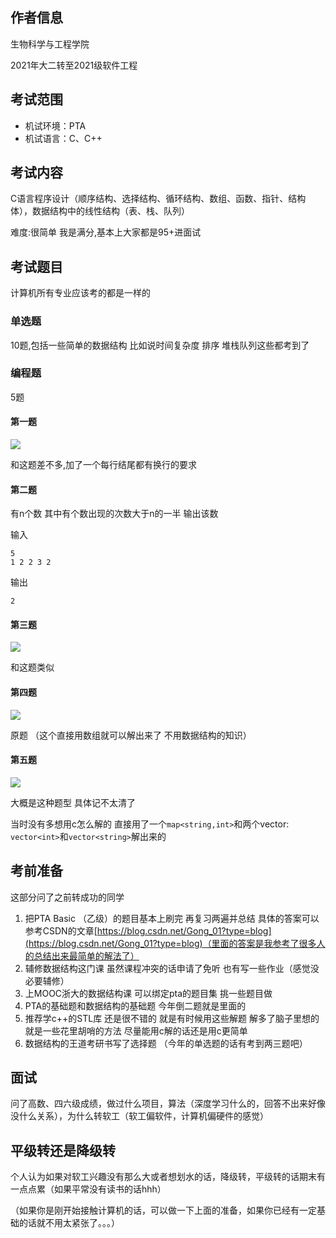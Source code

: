 ## 作者信息

生物科学与工程学院

2021年大二转至2021级软件工程

## 考试范围

- 机试环境：PTA
- 机试语言：C、C++

## 考试内容

C语言程序设计（顺序结构、选择结构、循环结构、数组、函数、指针、结构体），数据结构中的线性结构（表、栈、队列）

难度:很简单 我是满分,基本上大家都是95+进面试

## 考试题目

计算机所有专业应该考的都是一样的

### 单选题

10题,包括一些简单的数据结构 比如说时间复杂度 排序 堆栈队列这些都考到了

### 编程题

5题

#### 第一题

![](http://img.w2fzu.com/fzu-run202211210239610.png)

和这题差不多,加了一个每行结尾都有换行的要求

#### 第二题

有n个数 其中有个数出现的次数大于n的一半 输出该数

输入

```
5
1 2 2 3 2
```

输出

```
2
```



#### 第三题

![](http://img.w2fzu.com/fzu-run202211210240686.png)

和这题类似

#### 第四题

![](http://img.w2fzu.com/fzu-run202211210241013.png)

原题 （这个直接用数组就可以解出来了 不用数据结构的知识）

#### 第五题

![](http://img.w2fzu.com/fzu-run202211210241164.png)

大概是这种题型 具体记不太清了

当时没有多想用c怎么解的 直接用了一个`map<string,int>`和两个vector: `vector<int>`和`vector<string>`解出来的

## 考前准备

这部分问了之前转成功的同学

1. 把PTA Basic （乙级）的题目基本上刷完 再复习两遍并总结 具体的答案可以参考CSDN的文章[https://blog.csdn.net/Gong_01?type=blog](https://blog.csdn.net/Gong_01?type=blog)（里面的答案是我参考了很多人的总结出来最简单的解法了）
1. 辅修数据结构这门课 虽然课程冲突的话申请了免听 也有写一些作业（感觉没必要辅修）
1. 上MOOC浙大的数据结构课 可以绑定pta的题目集 挑一些题目做
1. PTA的基础题和数据结构的基础题 今年倒二题就是里面的
1. 推荐学c++的STL库 还是很不错的 就是有时候用这些解题 解多了脑子里想的就是一些花里胡哨的方法 尽量能用c解的话还是用c更简单
1. 数据结构的王道考研书写了选择题 （今年的单选题的话有考到两三题吧）

## 面试

问了高数、四六级成绩，做过什么项目，算法（深度学习什么的，回答不出来好像没什么关系），为什么转软工（软工偏软件，计算机偏硬件的感觉）

## 平级转还是降级转

个人认为如果对软工兴趣没有那么大或者想划水的话，降级转，平级转的话期末有一点点累（如果平常没有读书的话hhh）

（如果你是刚开始接触计算机的话，可以做一下上面的准备，如果你已经有一定基础的话就不用太紧张了。。。）